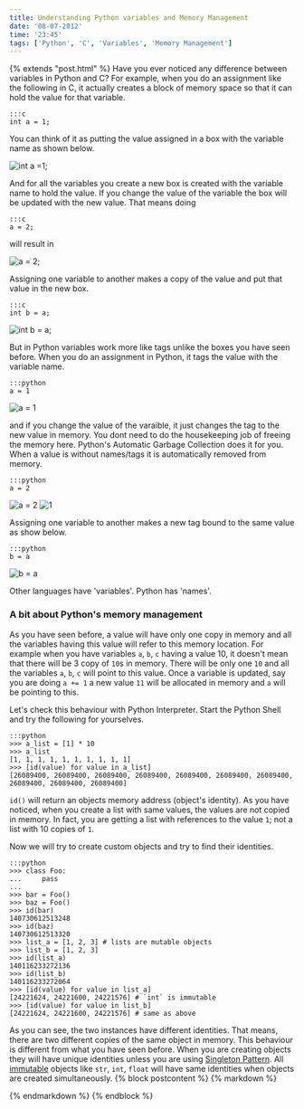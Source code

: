 ```yaml
---
title: Understanding Python variables and Memory Management
date: '08-07-2012'
time: '23:45'
tags: ['Python', 'C', 'Variables', 'Memory Management']
---
```

{% extends "post.html" %}
Have you ever noticed any difference between variables in Python and C? For example, when you do an assignment like the following in C, it actually creates a block of memory space so that it can hold the value for that variable.

	:::c
	int a = 1;

You can think of it as putting the value assigned in a box with the variable name as shown below.

![int a =1;](http://python.net/~goodger/projects/pycon/2007/idiomatic/a1box.png)

And for all the variables you create a new box is created with the variable name to hold the value. If you change the value of the variable the box will be updated with the new value. That means doing

	:::c
	a = 2;

will result in

![a = 2;](http://python.net/~goodger/projects/pycon/2007/idiomatic/a2box.png)

Assigning one variable to another makes a copy of the value and put that value in the new box.

	:::c
	int b = a;

![int b = a;](http://python.net/~goodger/projects/pycon/2007/idiomatic/a2box.png)

But in Python variables work more like tags unlike the boxes you have seen before. When you do an assignment in Python, it tags the value with the variable name.

	:::python
	a = 1

![a = 1](http://python.net/~goodger/projects/pycon/2007/idiomatic/a1tag.png)

and if you change the value of the varaible, it just changes the tag to the new value in memory. You dont need to do the housekeeping job of freeing the memory here. Python's Automatic Garbage Collection does it for you. When a value is without names/tags it is automatically removed from memory. 

	:::python
	a = 2

![a = 2](http://python.net/~goodger/projects/pycon/2007/idiomatic/a2tag.png) ![1](http://python.net/~goodger/projects/pycon/2007/idiomatic/1.png)

Assigning one variable to another makes a new tag bound to the same value as show below.

	:::python
	b = a

![b = a](http://python.net/~goodger/projects/pycon/2007/idiomatic/ab2tag.png)

Other languages have 'variables'. Python has 'names'.

### A bit about Python's memory management

As you have seen before, a value will have only one copy in memory and all the variables having this value will refer to this memory location. For example when you have variables `a`, `b`, `c` having a value 10, it doesn't mean that there will be 3 copy of `10`s in memory. There will be only one `10` and all the variables `a`, `b`, `c` will point to this value. Once a variable is updated, say you are doing `a += 1` a new value `11` will be allocated in memory and `a` will be pointing to this.

Let's check this behaviour with Python Interpreter. Start the Python Shell and try the following for yourselves.

	:::python
	>>> a_list = [1] * 10
	>>> a_list
	[1, 1, 1, 1, 1, 1, 1, 1, 1, 1]
	>>> [id(value) for value in a_list]
	[26089400, 26089400, 26089400, 26089400, 26089400, 26089400, 26089400, 26089400, 26089400, 26089400]

`id()` will return an objects memory address (object's identity). As you have noticed, when you create a list with same values, the values are not copied in memory. In fact, you are getting a list with references to the value `1`; not a list with 10 copies of `1`.

Now we will try to create custom objects and try to find their identities.

	:::python
	>>> class Foo:
	...     pass
	... 
	>>> bar = Foo()
	>>> baz = Foo()
	>>> id(bar)
	140730612513248
	>>> id(baz)
	140730612513320
	>>> list_a = [1, 2, 3] # lists are mutable objects
	>>> list_b = [1, 2, 3]
	>>> id(list_a)
	140116233272136
	>>> id(list_b)
	140116233272064
	>>> [id(value) for value in list_a]
	[24221624, 24221600, 24221576] # `int` is immutable
	>>> [id(value) for value in list_b]
	[24221624, 24221600, 24221576] # same as above

As you can see, the two instances have different identities. That means, there are two different copies of the same object in memory. This behaviour is different from what you have seen before. When you are creating objects they will have unique identities unless you are using [Singleton Pattern](http://foobarnbaz.com/2010/10/06/borg-pattern/). All [immutable](http://en.wikipedia.org/wiki/Immutable_object) objects like `str`, `int`, `float` will have same identities when objects are created simultaneously.
{% block postcontent %}
{% markdown %}

{% endmarkdown %}
{% endblock %}
